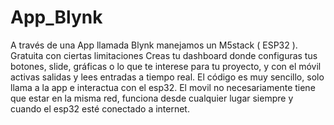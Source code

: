 # App_Blynk
A través de una App llamada Blynk manejamos un M5stack ( ESP32 ). Gratuita con ciertas limitaciones
Creas tu dashboard donde configuras tus botones, slide, gráficas o lo que te interese para tu proyecto, y con el móvil 
activas salidas y lees entradas a tiempo real. El código es muy sencillo, solo llama a la app e interactua con
el esp32. El movil no necesariamente tiene que estar en la misma red, funciona desde cualquier lugar siempre y cuando el esp32 
esté conectado a internet. 
